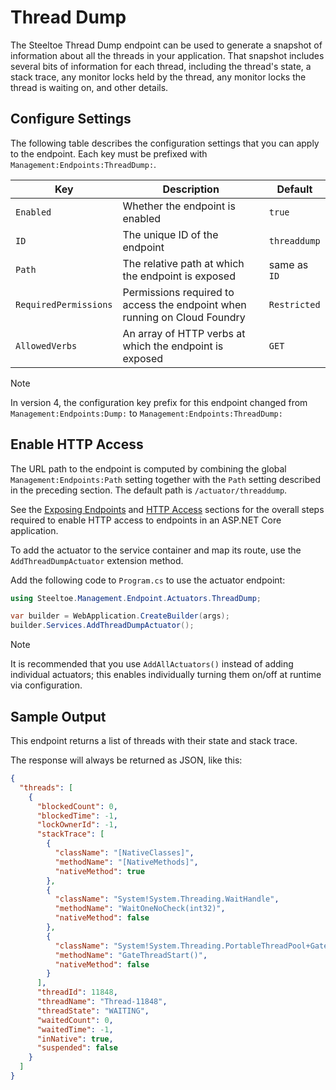 # Thread Dump

The Steeltoe Thread Dump endpoint can be used to generate a snapshot of information about all the threads in your application. That snapshot includes several bits of information for each thread, including the thread's state, a stack trace, any monitor locks held by the thread, any monitor locks the thread is waiting on, and other details.

## Configure Settings

The following table describes the configuration settings that you can apply to the endpoint.
Each key must be prefixed with `Management:Endpoints:ThreadDump:`.

| Key | Description | Default |
| --- | --- | --- |
| `Enabled` | Whether the endpoint is enabled | `true` |
| `ID` | The unique ID of the endpoint | `threaddump` |
| `Path` | The relative path at which the endpoint is exposed | same as `ID` |
| `RequiredPermissions` | Permissions required to access the endpoint when running on Cloud Foundry | `Restricted` |
| `AllowedVerbs` | An array of HTTP verbs at which the endpoint is exposed | `GET` |

> [!NOTE]
> In version 4, the configuration key prefix for this endpoint changed from `Management:Endpoints:Dump:` to `Management:Endpoints:ThreadDump:`

## Enable HTTP Access

The URL path to the endpoint is computed by combining the global `Management:Endpoints:Path` setting together with the `Path` setting described in the preceding section.
The default path is `/actuator/threaddump`.

See the [Exposing Endpoints](./using-endpoints.md#exposing-endpoints) and [HTTP Access](./using-endpoints.md#http-access) sections for the overall steps required to enable HTTP access to endpoints in an ASP.NET Core application.

To add the actuator to the service container and map its route, use the `AddThreadDumpActuator` extension method.

Add the following code to `Program.cs` to use the actuator endpoint:

```csharp
using Steeltoe.Management.Endpoint.Actuators.ThreadDump;

var builder = WebApplication.CreateBuilder(args);
builder.Services.AddThreadDumpActuator();
```

> [!NOTE]
> It is recommended that you use `AddAllActuators()` instead of adding individual actuators;
> this enables individually turning them on/off at runtime via configuration.

## Sample Output

This endpoint returns a list of threads with their state and stack trace.

The response will always be returned as JSON, like this:

```json
{
  "threads": [
    {
      "blockedCount": 0,
      "blockedTime": -1,
      "lockOwnerId": -1,
      "stackTrace": [
        {
          "className": "[NativeClasses]",
          "methodName": "[NativeMethods]",
          "nativeMethod": true
        },
        {
          "className": "System!System.Threading.WaitHandle",
          "methodName": "WaitOneNoCheck(int32)",
          "nativeMethod": false
        },
        {
          "className": "System!System.Threading.PortableThreadPool+GateThread",
          "methodName": "GateThreadStart()",
          "nativeMethod": false
        }
      ],
      "threadId": 11848,
      "threadName": "Thread-11848",
      "threadState": "WAITING",
      "waitedCount": 0,
      "waitedTime": -1,
      "inNative": true,
      "suspended": false
    }
  ]
}
```
